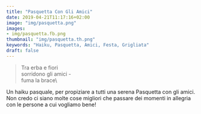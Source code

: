 ```yaml
---
title: "Pasquetta Con Gli Amici"
date: 2019-04-21T11:17:16+02:00
image: "img/pasquetta.png"
images:
- img/pasquetta.fb.png
thumbnail: "img/pasquetta.th.png"
keywords: "Haiku, Pasquetta, Amici, Festa, Grigliata"
draft: false
---
```

>Tra erba e fiori\
>sorridono gli amici -\
>fuma la brace\
<!--more-->

Un haiku pasquale, per propiziare a tutti una serena Pasquetta con gli amici.
Non credo ci siano molte cose migliori che passare dei momenti in allegria con le persone a cui vogliamo bene!